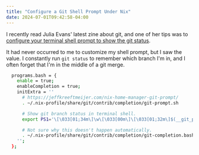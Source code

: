 ```yaml
---
title: "Configure a Git Shell Prompt Under Nix"
date: 2024-07-01T09:42:58-04:00
---
```


I recently read Julia Evans' latest zine about git, and one of her tips was to [configure your terminal shell prompt to show the git status](https://wizardzines.com/comics/knowing-where-you-are-in-git/).

It had never occurred to me to customize my shell prompt, but I saw the value. I constantly run `git status` to remember which branch I'm in, and I often forget that I'm in the middle of a git merge.

```bash
  programs.bash = {
    enable = true;
    enableCompletion = true;
    initExtra = ''
      # https://jeffkreeftmeijer.com/nix-home-manager-git-prompt/
      . ~/.nix-profile/share/git/contrib/completion/git-prompt.sh

      # Show git branch status in terminal shell.
      export PS1='\[\033[01;34m\]\w\[\033[00m\]\[\033[01;32m\]$(__git_ps1 " (%s)")\[\033[00m\]\$ '

      # Not sure why this doesn't happen automatically.
      . ~/.nix-profile/share/git/contrib/completion/git-completion.bash
    '';
  };
```
